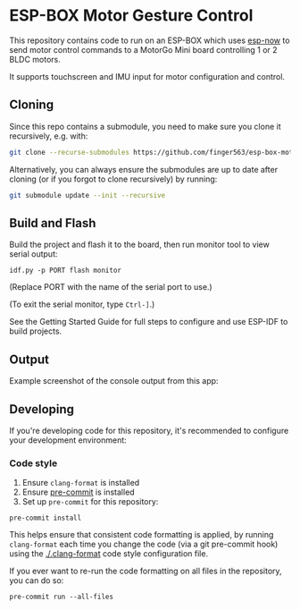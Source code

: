 # ESP-BOX Motor Gesture Control

This repository contains code to run on an ESP-BOX which uses
[esp-now](https://github.com/espressif/esp-now/tree/master) to send motor
control commands to a MotorGo Mini board controlling 1 or 2 BLDC motors.

It supports touchscreen and IMU input for motor configuration and control.

## Cloning

Since this repo contains a submodule, you need to make sure you clone it
recursively, e.g. with:

``` sh
git clone --recurse-submodules https://github.com/finger563/esp-box-motor-gesture-control
```

Alternatively, you can always ensure the submodules are up to date after cloning
(or if you forgot to clone recursively) by running:

``` sh
git submodule update --init --recursive
```

## Build and Flash

Build the project and flash it to the board, then run monitor tool to view serial output:

```
idf.py -p PORT flash monitor
```

(Replace PORT with the name of the serial port to use.)

(To exit the serial monitor, type ``Ctrl-]``.)

See the Getting Started Guide for full steps to configure and use ESP-IDF to build projects.

## Output

Example screenshot of the console output from this app:



## Developing

If you're developing code for this repository, it's recommended to configure
your development environment:

### Code style

1. Ensure `clang-format` is installed
2. Ensure [pre-commit](https://pre-commit.com) is installed
3. Set up `pre-commit` for this repository:

  ``` console
  pre-commit install
  ```

This helps ensure that consistent code formatting is applied, by running
`clang-format` each time you change the code (via a git pre-commit hook) using
the [./.clang-format](./.clang-format) code style configuration file.

If you ever want to re-run the code formatting on all files in the repository,
you can do so:

``` console
pre-commit run --all-files
```
